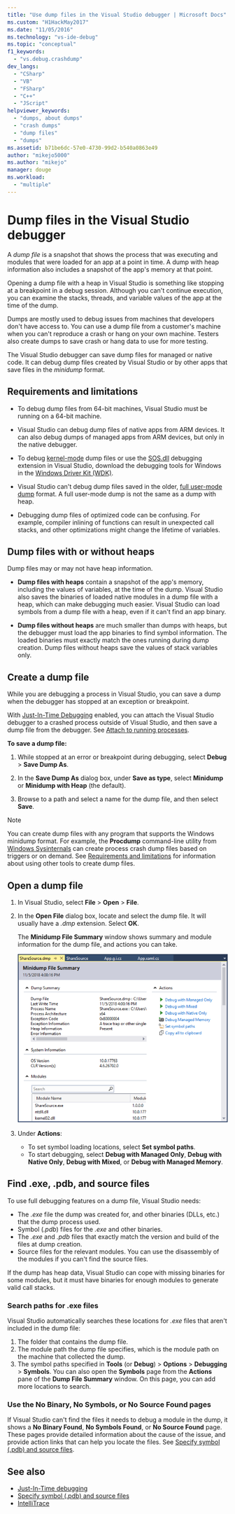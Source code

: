 ```yaml
---
title: "Use dump files in the Visual Studio debugger | Microsoft Docs"
ms.custom: "H1HackMay2017"
ms.date: "11/05/2016"
ms.technology: "vs-ide-debug"
ms.topic: "conceptual"
f1_keywords:
  - "vs.debug.crashdump"
dev_langs:
  - "CSharp"
  - "VB"
  - "FSharp"
  - "C++"
  - "JScript"
helpviewer_keywords:
  - "dumps, about dumps"
  - "crash dumps"
  - "dump files"
  - "dumps"
ms.assetid: b71be6dc-57e0-4730-99d2-b540a0863e49
author: "mikejo5000"
ms.author: "mikejo"
manager: douge
ms.workload:
  - "multiple"
---
```

# Dump files in the Visual Studio debugger

<a name="BKMK_What_is_a_dump_file_"></a>
A *dump file* is a snapshot that shows the process that was executing and modules that were loaded for an app at a point in time. A dump with heap information also includes a snapshot of the app's memory at that point. 

Opening a dump file with a heap in Visual Studio is something like stopping at a breakpoint in a debug session. Although you can't continue execution, you can examine the stacks, threads, and variable values of the app at the time of the dump.

Dumps are mostly used to debug issues from machines that developers don't have access to. You can use a dump file from a customer's machine when you can't reproduce a crash or hang on your own machine. Testers also create dumps to save crash or hang data to use for more testing. 

The Visual Studio debugger can save dump files for managed or native code. It can debug dump files created by Visual Studio or by other apps that save files in the *minidump* format.

##  <a name="BKMK_Requirements_and_limitations"></a> Requirements and limitations

-   To debug dump files from 64-bit machines, Visual Studio must be running on a 64-bit machine.

-   Visual Studio can debug dump files of native apps from ARM devices. It can also debug dumps of managed apps from ARM devices, but only in the native debugger.

-   To debug [kernel-mode](/windows-hardware/drivers/debugger/kernel-mode-dump-files) dump files or use the [SOS.dll](/dotnet/framework/tools/sos-dll-sos-debugging-extension) debugging extension in Visual Studio, download the debugging tools for Windows in the [Windows Driver Kit (WDK)](/windows-hardware/drivers/download-the-wdk).

-   Visual Studio can't debug dump files saved in the older, [full user-mode dump](/windows/desktop/wer/collecting-user-mode-dumps) format. A full user-mode dump is not the same as a dump with heap.

-   Debugging dump files of optimized code can be confusing. For example, compiler inlining of functions can result in unexpected call stacks, and other optimizations might change the lifetime of variables.

##  <a name="BKMK_Dump_files__with_or_without_heaps"></a> Dump files with or without heaps

Dump files may or may not have heap information.

-   **Dump files with heaps** contain a snapshot of the app's memory, including the values of variables, at the time of the dump. Visual Studio also saves the binaries of loaded native modules in a dump file with a heap, which can make debugging much easier. Visual Studio can load symbols from a dump file with a heap, even if it can't find an app binary. 

-   **Dump files without heaps** are much smaller than dumps with heaps, but the debugger must load the app binaries to find symbol information. The loaded binaries must exactly match the ones running during dump creation. Dump files without heaps save the values of stack variables only.

##  <a name="BKMK_Create_a_dump_file"></a> Create a dump file

While you are debugging a process in Visual Studio, you can save a dump when the debugger has stopped at an exception or breakpoint. 

With [Just-In-Time Debugging](../debugger/just-in-time-debugging-in-visual-studio.md) enabled, you can attach the Visual Studio debugger to a crashed process outside of Visual Studio, and then save a dump file from the debugger. See [Attach to running processes](../debugger/attach-to-running-processes-with-the-visual-studio-debugger.md).

**To save a dump file:**

1. While stopped at an error or breakpoint during debugging, select **Debug** > **Save Dump As**. 

1. In the **Save Dump As** dialog box, under **Save as type**, select **Minidump** or **Minidump with Heap** (the default).

1. Browse to a path and select a name for the dump file, and then select **Save**. 

>[!NOTE]
>You can create dump files with any program that supports the Windows minidump format. For example, the **Procdump** command-line utility from [Windows Sysinternals](http://technet.microsoft.com/sysinternals/default) can create process crash dump files based on triggers or on demand. See [Requirements and limitations](../debugger/using-dump-files.md#BKMK_Requirements_and_limitations) for information about using other tools to create dump files.

##  <a name="BKMK_Open_a_dump_file"></a> Open a dump file

1. In Visual Studio, select **File** > **Open** > **File**.

1. In the **Open File** dialog box, locate and select the dump file. It will usually have a *.dmp* extension. Select **OK**.

   The **Minidump File Summary** window shows summary and module information for the dump file, and actions you can take.

   ![Minidump summary page](../debugger/media/dbg_dump_summarypage.png "Minidump summary page")

1. Under **Actions**:
   - To set symbol loading locations, select **Set symbol paths**.
   - To start debugging, select **Debug with Managed Only**, **Debug with Native Only**, **Debug with Mixed**, or **Debug with Managed Memory**.

##  <a name="BKMK_Find_binaries__symbol___pdb__files__and_source_files"></a> Find .exe, .pdb, and source files

To use full debugging features on a dump file, Visual Studio needs:

- The *.exe* file the dump was created for, and other binaries (DLLs, etc.) that the dump process used.
- Symbol (*.pdb*) files for the *.exe* and other binaries.
- The *.exe* and *.pdb* files that exactly match the version and build of the files at dump creation.
- Source files for the relevant modules. You can use the disassembly of the modules if you can't find the source files.

If the dump has heap data, Visual Studio can cope with missing binaries for some modules, but it must have binaries for enough modules to generate valid call stacks. 

### Search paths for .exe files

Visual Studio automatically searches these locations for *.exe* files that aren't included in the dump file:

1. The folder that contains the dump file.
2. The module path the dump file specifies, which is the module path on the machine that collected the dump.
3. The symbol paths specified in **Tools** (or **Debug**) > **Options** > **Debugging** > **Symbols**. You can also open the **Symbols** page from the **Actions** pane of the **Dump File Summary** window. On this page, you can add more locations to search.

### Use the No Binary, No Symbols, or No Source Found pages

If Visual Studio can't find the files it needs to debug a module in the dump, it shows a **No Binary Found**, **No Symbols Found**, or **No Source Found** page. These pages provide detailed information about the cause of the issue, and provide action links that can help you locate the files. See [Specify symbol (.pdb) and source files](../debugger/specify-symbol-dot-pdb-and-source-files-in-the-visual-studio-debugger.md).

## See also

- [Just-In-Time debugging](../debugger/just-in-time-debugging-in-visual-studio.md)
- [Specify symbol (.pdb) and source files](../debugger/specify-symbol-dot-pdb-and-source-files-in-the-visual-studio-debugger.md)
- [IntelliTrace](../debugger/intellitrace.md)